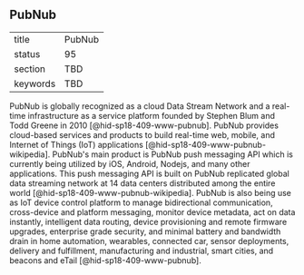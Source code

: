## PubNub


|          |        |
| -------- | ------ |
| title    | PubNub |
| status   | 95     |
| section  | TBD    |
| keywords | TBD    |




PubNub is globally recognized as a cloud Data Stream Network and a
real-time infrastructure as a service platform founded by Stephen Blum
and Todd Greene in 2010 [@hid-sp18-409-www-pubnub]. PubNub provides
cloud-based services and products to build real-time web, mobile, and
Internet of Things (IoT)
applications [@hid-sp18-409-www-pubnub-wikipedia]. PubNub's main product
is PubNub push messaging API which is currently being utilized by iOS,
Android, Nodejs, and many other applications. This push messaging API is
built on PubNub replicated global data streaming network at 14 data
centers distributed among the entire
world [@hid-sp18-409-www-pubnub-wikipedia]. PubNub is also being use as
IoT device control platform to manage bidirectional communication,
cross-device and platform messaging, monitor device metadata, act on
data instantly, intelligent data routing, device provisioning and remote
firmware upgrades, enterprise grade security, and minimal battery and
bandwidth drain in home automation, wearables, connected car, sensor
deployments, delivery and fulfillment, manufacturing and industrial,
smart cities, and beacons and eTail [@hid-sp18-409-www-pubnub].

